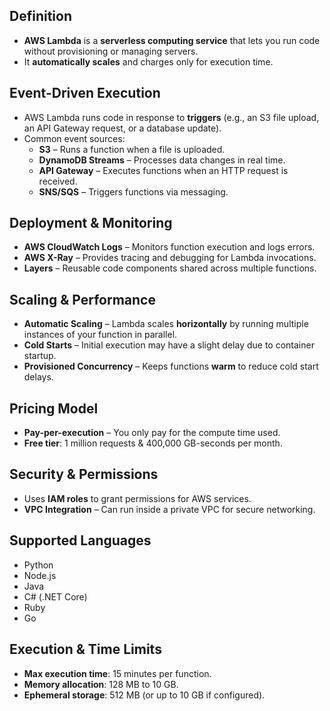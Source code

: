 ## **Definition**

- **AWS Lambda** is a **serverless computing service** that lets you run code without provisioning or managing servers.
- It **automatically scales** and charges only for execution time.

## **Event-Driven Execution**

- AWS Lambda runs code in response to **triggers** (e.g., an S3 file upload, an API Gateway request, or a database update).
- Common event sources:
    - **S3** – Runs a function when a file is uploaded.
    - **DynamoDB Streams** – Processes data changes in real time.
    - **API Gateway** – Executes functions when an HTTP request is received.
    - **SNS/SQS** – Triggers functions via messaging.

## **Deployment & Monitoring**

- **AWS CloudWatch Logs** – Monitors function execution and logs errors.
- **AWS X-Ray** – Provides tracing and debugging for Lambda invocations.
- **Layers** – Reusable code components shared across multiple functions.

## **Scaling & Performance**

- **Automatic Scaling** – Lambda scales **horizontally** by running multiple instances of your function in parallel.
- **Cold Starts** – Initial execution may have a slight delay due to container startup.
- **Provisioned Concurrency** – Keeps functions **warm** to reduce cold start delays.

## **Pricing Model**

- **Pay-per-execution** – You only pay for the compute time used.
- **Free tier**: 1 million requests & 400,000 GB-seconds per month.

## **Security & Permissions**

- Uses **IAM roles** to grant permissions for AWS services.
- **VPC Integration** – Can run inside a private VPC for secure networking.

## **Supported Languages**

- Python
- Node.js
- Java
- C# (.NET Core)
- Ruby
- Go

## **Execution & Time Limits**

- **Max execution time**: 15 minutes per function.
- **Memory allocation**: 128 MB to 10 GB.
- **Ephemeral storage**: 512 MB (or up to 10 GB if configured).
